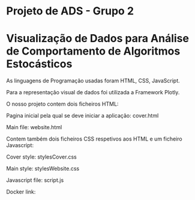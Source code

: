 # Projeto de ADS - Grupo 2
# Visualização de Dados para Análise de Comportamento de Algoritmos Estocásticos

As linguagens de Programação usadas foram HTML, CSS, JavaScript.

Para a representação visual de dados foi utilizada a Framework Plotly.

O nosso projeto contem dois ficheiros HTML: 

Pagina inicial pela qual se deve iniciar a aplicação: cover.html 

Main file: website.html

Contem também dois ficheiros CSS respetivos aos HTML e um ficheiro Javascript:

Cover style: stylesCover.css 

Main style: stylesWebsite.css

Javascript file: script.js

Docker link: 
